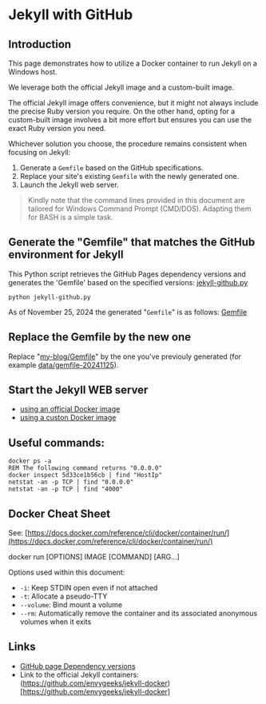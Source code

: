 # Jekyll with GitHub

## Introduction

This page demonstrates how to utilize a Docker container to run Jekyll on a Windows host.

We leverage both the official Jekyll image and a custom-built image.

The official Jekyll image offers convenience, but it might not always include the precise Ruby version you require. On the other hand, opting for a custom-built image involves a bit more effort but ensures you can use the exact Ruby version you need.

Whichever solution you choose, the procedure remains consistent when focusing on Jekyll:

1. Generate a `Gemfile` based on the GitHub specifications.  
2. Replace your site's existing `Gemfile` with the newly generated one.  
3. Launch the Jekyll web server.  

> Kindly note that the command lines provided in this document are tailored for Windows Command Prompt (CMD/DOS).
> Adapting them for BASH is a simple task.

## Generate the "Gemfile" that matches the GitHub environment for Jekyll

This Python script retrieves the GitHub Pages dependency versions and generates the 'Gemfile' based on the specified versions:
[jekyll-github.py](jekyll-github.py)

    python jekyll-github.py

As of November 25, 2024 the generated "`Gemfile`" is as follows: [Gemfile](data/gemfile-20241125)

## Replace the Gemfile by the new one

Replace "[my-blog/Gemfile](my-blog/Gemfile)" by the one you've previouly generated (for example [data/gemfile-20241125](data/gemfile-20241125)).

## Start the Jekyll WEB server

* [using an official Docker image](OFFICIAL.md)
* [using a custon Docker image](CUSTOM.md)

## Useful commands:

```Batchfile
docker ps -a
REM The following command returns "0.0.0.0"
docker inspect 5d33ce1b56cb | find "HostIp"
netstat -an -p TCP | find "0.0.0.0"
netstat -an -p TCP | find "4000"
```

## Docker Cheat Sheet

See: [https://docs.docker.com/reference/cli/docker/container/run/](https://docs.docker.com/reference/cli/docker/container/run/)

  docker run [OPTIONS] IMAGE [COMMAND] [ARG...]

Options used within this document:

* `-i`: Keep STDIN open even if not attached
* `-t`: Allocate a pseudo-TTY
* `--volume`: Bind mount a volume
* `--rm`: Automatically remove the container and its associated anonymous volumes when it exits

## Links

* [GitHub page Dependency versions](https://pages.github.com/versions/)
* Link to the official Jekyll containers: (https://github.com/envygeeks/jekyll-docker)[https://github.com/envygeeks/jekyll-docker]

